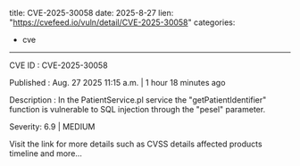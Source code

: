  
title: CVE-2025-30058
date: 2025-8-27
lien: "https://cvefeed.io/vuln/detail/CVE-2025-30058"
categories:
  - cve
---

CVE ID : CVE-2025-30058

Published :  Aug. 27
2025
11:15 a.m. | 1 hour
18 minutes ago

Description : In the PatientService.pl service
the "getPatientIdentifier" function is vulnerable to SQL injection through the "pesel" parameter.

Severity: 6.9 | MEDIUM

Visit the link for more details
such as CVSS details
affected products
timeline
and more...
